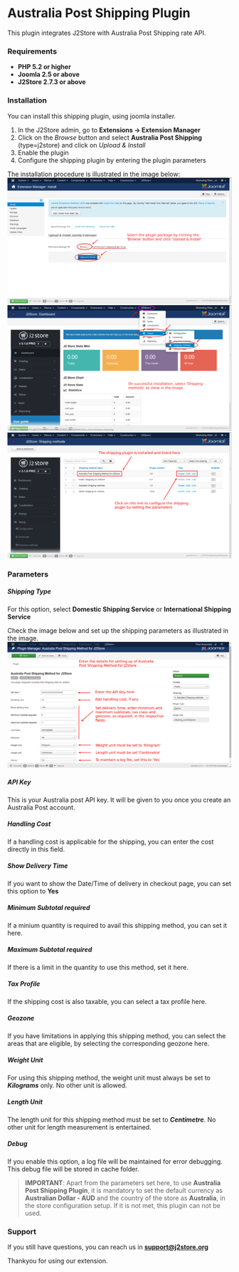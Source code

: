 # Australia Post Shipping Plugin

This plugin integrates J2Store with Australia Post Shipping rate API.

### Requirements
* **PHP 5.2 or higher**
* **Joomla 2.5 or above**
* **J2Store 2.7.3 or above**

### Installation
You can install this shipping plugin, using joomla installer.

1. In the J2Store admin, go to **Extensions -> Extension Manager**
2. Click on the *Browse* button and select **Australia Post Shipping** (type=j2store) and click on *Upload & Install*
3. Enable the plugin
4. Configure the shipping plugin by entering the plugin parameters

The installation procedure is illustrated in the image below:
![](aus-ship-plg-install.png)
![](aus-ship-doc-1.png)
![](aus-post-ship-method-list.png)

### Parameters

##### Shipping Type
For this option, select **Domestic Shipping Service** or **International Shipping Service**

Check the image below and set up the shipping parameters as illustrated in the image.
![](aus-post-ship-config.png)

##### API Key
This is your Australia post API key. It will be given to you once you create an Australia Post account.

##### Handling Cost
If a handling cost is applicable for the shipping, you can enter the cost directly in this field. 

##### Show Delivery Time
If you want to show the Date/Time of delivery in checkout page, you can set this option to **Yes**

##### Minimum Subtotal required
If a minium quantity is required to avail this shipping method, you can set it here.

##### Maximum Subtotal required
If there is a limit in the quantity to use this method, set it here.

##### Tax Profile
If the shipping cost is also taxable, you can select a tax profile here.

##### Geozone
If you have limitations in applying this shipping method, you can select the areas that are eligible, by selecting the corresponding geozone here. 

##### Weight Unit
For using this shipping method, the weight unit must always be set to ***Kilograms*** only. No other unit is allowed.

##### Length Unit
The length unit for this shipping method must be set to ***Centimetre***. No other unit for length measurement is entertained.

##### Debug
If you enable this option, a log file will be maintained for error debugging. This debug file will be stored in cache folder. 

>**IMPORTANT**: Apart from the parameters set here, to use **Australia Post Shipping Plugin**, it is mandatory to set the default currency as **Australian Dollar - AUD** and the country of the store as **Australia**, in the store configuration setup. If it is not met, this plugin can not be used.

### Support
If you still have questions, you can reach us in **support@j2store.org**

Thankyou for using our extension.

